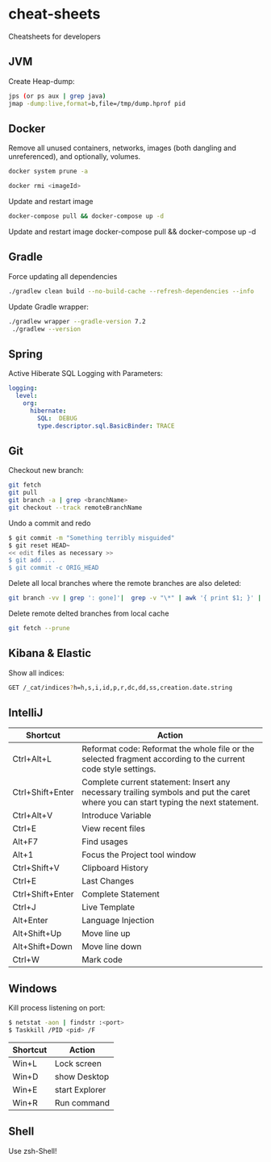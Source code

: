 # cheat-sheets
Cheatsheets for developers

## JVM

Create Heap-dump:

```bash
jps (or ps aux | grep java)
jmap -dump:live,format=b,file=/tmp/dump.hprof pid
```

## Docker

Remove all unused containers, networks, images (both dangling and unreferenced), and optionally, volumes.
```bash
docker system prune -a

docker rmi <imageId>
```

Update and restart image
```bash
docker-compose pull && docker-compose up -d
```

Update and restart image
docker-compose pull && docker-compose up -d

## Gradle

Force updating all dependencies
```bash
./gradlew clean build --no-build-cache --refresh-dependencies --info
```

Update Gradle wrapper:
```bash
./gradlew wrapper --gradle-version 7.2
 ./gradlew --version
```

## Spring

Active Hiberate SQL Logging with Parameters:
```yaml
logging:
  level:
    org:
      hibernate:
        SQL:  DEBUG
        type.descriptor.sql.BasicBinder: TRACE
```

## Git

Checkout new branch:
```bash
git fetch
git pull
git branch -a | grep <branchName>
git checkout --track remoteBranchName
```

Undo a commit and redo
```bash
$ git commit -m "Something terribly misguided"             
$ git reset HEAD~  
<< edit files as necessary >>    
$ git add ...                      
$ git commit -c ORIG_HEAD   
```

Delete all local branches where the remote branches are also deleted:
```bash
git branch -vv | grep ': gone]'|  grep -v "\*" | awk '{ print $1; }' | xargs -r git branch -d
```

 Delete remote delted branches from local cache
 ```bash
 git fetch --prune
```

## Kibana & Elastic

Show all indices:
```bash
GET /_cat/indices?h=h,s,i,id,p,r,dc,dd,ss,creation.date.string
```

## IntelliJ

Shortcut | Action
------------ | -------------
Ctrl+Alt+L | Reformat code: Reformat the whole file or the selected fragment according to the current code style settings.
Ctrl+Shift+Enter | Complete current statement: Insert any necessary trailing symbols and put the caret where you can start typing the next statement.
Ctrl+Alt+V | Introduce Variable
Ctrl+E | View recent files
Alt+F7 | Find usages
Alt+1 | Focus the Project tool window
Ctrl+Shift+V | Clipboard History
Ctrl+E | Last Changes 
Ctrl+Shift+Enter | Complete Statement
Ctrl+J | Live Template
Alt+Enter | Language Injection
Alt+Shift+Up | Move line up
Alt+Shift+Down | Move line down
Ctrl+W | Mark code

## Windows

Kill process listening on port:
```bash
$ netstat -aon | findstr :<port>
$ Taskkill /PID <pid> /F
```

Shortcut | Action
------------ | -------------
Win+L | Lock screen
Win+D | show Desktop
Win+E | start Explorer
Win+R | Run command


## Shell

Use zsh-Shell!
